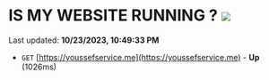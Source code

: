 # IS MY WEBSITE RUNNING ? [![](https://img.shields.io/static/v1?label=Sponsor&message=%E2%9D%A4&logo=GitHub&color=%23fe8e86)](https://github.com/sponsors/<username>)

Last updated: **10/23/2023, 10:49:33 PM**

- `GET` [https://youssefservice.me](https://youssefservice.me) - **Up** (1026ms)
